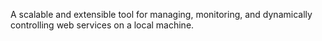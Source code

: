 A scalable and extensible tool for managing, monitoring, and dynamically controlling web services on a local machine.